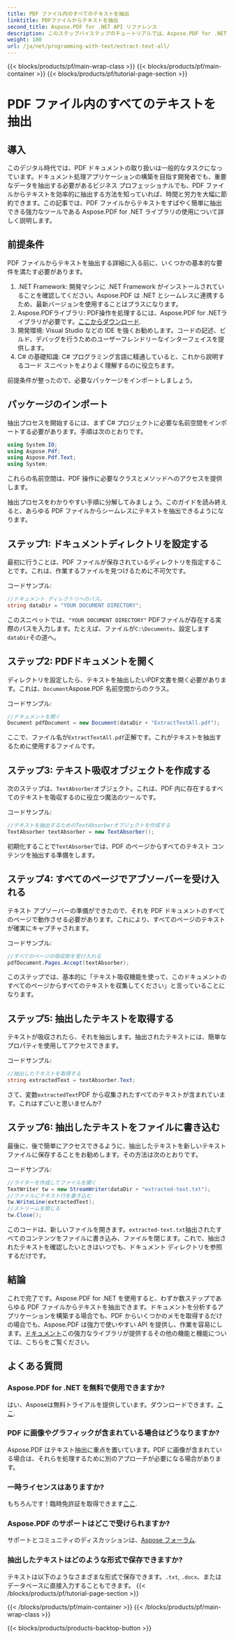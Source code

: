 ```yaml
---
title: PDF ファイル内のすべてのテキストを抽出
linktitle: PDFファイルからテキストを抽出
second_title: Aspose.PDF for .NET API リファレンス
description: このステップバイステップのチュートリアルでは、Aspose.PDF for .NET を使用して PDF ファイルからテキストを簡単に抽出する方法を学びます。
weight: 180
url: /ja/net/programming-with-text/extract-text-all/
---
```


{{< blocks/products/pf/main-wrap-class >}}
{{< blocks/products/pf/main-container >}}
{{< blocks/products/pf/tutorial-page-section >}}

# PDF ファイル内のすべてのテキストを抽出

## 導入

このデジタル時代では、PDF ドキュメントの取り扱いは一般的なタスクになっています。ドキュメント処理アプリケーションの構築を目指す開発者でも、重要なデータを抽出する必要があるビジネス プロフェッショナルでも、PDF ファイルからテキストを効率的に抽出する方法を知っていれば、時間と労力を大幅に節約できます。この記事では、PDF ファイルからテキストをすばやく簡単に抽出できる強力なツールである Aspose.PDF for .NET ライブラリの使用について詳しく説明します。

## 前提条件

PDF ファイルからテキストを抽出する詳細に入る前に、いくつかの基本的な要件を満たす必要があります。

1. .NET Framework: 開発マシンに .NET Framework がインストールされていることを確認してください。Aspose.PDF は .NET とシームレスに連携するため、最新バージョンを使用することはプラスになります。
2. Aspose.PDFライブラリ: PDF操作を処理するには、Aspose.PDF for .NETライブラリが必要です。[ここからダウンロード](https://releases.aspose.com/pdf/net/).
3. 開発環境: Visual Studio などの IDE を強くお勧めします。コードの記述、ビルド、デバッグを行うためのユーザーフレンドリーなインターフェイスを提供します。
4. C# の基礎知識: C# プログラミング言語に精通していると、これから説明するコード スニペットをよりよく理解するのに役立ちます。

前提条件が整ったので、必要なパッケージをインポートしましょう。

## パッケージのインポート

抽出プロセスを開始するには、まず C# プロジェクトに必要な名前空間をインポートする必要があります。手順は次のとおりです。

```csharp
using System.IO;
using Aspose.Pdf;
using Aspose.Pdf.Text;
using System;
```

これらの名前空間は、PDF 操作に必要なクラスとメソッドへのアクセスを提供します。 

抽出プロセスをわかりやすい手順に分解してみましょう。このガイドを読み終えると、あらゆる PDF ファイルからシームレスにテキストを抽出できるようになります。

## ステップ1: ドキュメントディレクトリを設定する

最初に行うことは、PDF ファイルが保存されているディレクトリを指定することです。これは、作業するファイルを見つけるために不可欠です。

コードサンプル:

```csharp
//ドキュメント ディレクトリへのパス。
string dataDir = "YOUR DOCUMENT DIRECTORY";
```

このスニペットでは、`"YOUR DOCUMENT DIRECTORY"` PDFファイルが存在する実際のパスを入力します。たとえば、ファイルが`C:\Documents`、設定します`dataDir`その道へ。

## ステップ2: PDFドキュメントを開く

ディレクトリを設定したら、テキストを抽出したいPDF文書を開く必要があります。これは、`Document`Aspose.PDF 名前空間からのクラス。

コードサンプル:

```csharp
//ドキュメントを開く
Document pdfDocument = new Document(dataDir + "ExtractTextAll.pdf");
```

ここで、ファイル名が`ExtractTextAll.pdf`正解です。これがテキストを抽出するために使用するファイルです。

## ステップ3: テキスト吸収オブジェクトを作成する

次のステップは、`TextAbsorber`オブジェクト。これは、PDF 内に存在するすべてのテキストを吸収するのに役立つ魔法のツールです。

コードサンプル:

```csharp
//テキストを抽出するためのTextAbsorberオブジェクトを作成する
TextAbsorber textAbsorber = new TextAbsorber();
```

初期化することで`TextAbsorber`では、PDF のページからすべてのテキスト コンテンツを抽出する準備をします。

## ステップ4: すべてのページでアブソーバーを受け入れる

テキスト アブソーバーの準備ができたので、それを PDF ドキュメントのすべてのページで動作させる必要があります。これにより、すべてのページのテキストが確実にキャプチャされます。

コードサンプル:

```csharp
//すべてのページの吸収剤を受け入れる
pdfDocument.Pages.Accept(textAbsorber);
```

このステップでは、基本的に「テキスト吸収機能を使って、このドキュメントのすべてのページからすべてのテキストを収集してください」と言っていることになります。

## ステップ5: 抽出したテキストを取得する

テキストが吸収されたら、それを抽出します。抽出されたテキストには、簡単なプロパティを使用してアクセスできます。

コードサンプル:

```csharp
//抽出したテキストを取得する
string extractedText = textAbsorber.Text;
```

さて、変数`extractedText`PDF から収集されたすべてのテキストが含まれています。これはすごいと思いませんか?

## ステップ6: 抽出したテキストをファイルに書き込む

最後に、後で簡単にアクセスできるように、抽出したテキストを新しいテキスト ファイルに保存することをお勧めします。その方法は次のとおりです。

コードサンプル:

```csharp
//ライターを作成してファイルを開く
TextWriter tw = new StreamWriter(dataDir + "extracted-text.txt");
//ファイルにテキスト行を書き込む
tw.WriteLine(extractedText);
//ストリームを閉じる
tw.Close();
```

このコードは、新しいファイルを開きます。`extracted-text.txt`抽出されたすべてのコンテンツをファイルに書き込み、ファイルを閉じます。これで、抽出されたテキストを確認したいときはいつでも、ドキュメント ディレクトリを参照するだけです。

## 結論

これで完了です。Aspose.PDF for .NET を使用すると、わずか数ステップであらゆる PDF ファイルからテキストを抽出できます。ドキュメントを分析するアプリケーションを構築する場合でも、PDF からいくつかのメモを取得するだけの場合でも、Aspose.PDF は強力で使いやすい API を提供し、作業を容易にします。[ドキュメント](https://reference.aspose.com/pdf/net/)この強力なライブラリが提供するその他の機能と機能については、こちらをご覧ください。

## よくある質問

### Aspose.PDF for .NET を無料で使用できますか?
はい、Asposeは無料トライアルを提供しています。ダウンロードできます。[ここ](https://releases.aspose.com/).

### PDF に画像やグラフィックが含まれている場合はどうなりますか?
Aspose.PDF はテキスト抽出に重点を置いています。PDF に画像が含まれている場合は、それらを処理するために別のアプローチが必要になる場合があります。

### 一時ライセンスはありますか?
もちろんです！臨時免許証を取得できます[ここ](https://purchase.aspose.com/temporary-license/).

### Aspose.PDF のサポートはどこで受けられますか?
サポートとコミュニティのディスカッションは、[Aspose フォーラム](https://forum.aspose.com/c/pdf/10).

### 抽出したテキストはどのような形式で保存できますか?
テキストは以下のようなさまざまな形式で保存できます。`.txt`, `.docx`、またはデータベースに直接入力することもできます。
{{< /blocks/products/pf/tutorial-page-section >}}

{{< /blocks/products/pf/main-container >}}
{{< /blocks/products/pf/main-wrap-class >}}

{{< blocks/products/products-backtop-button >}}
